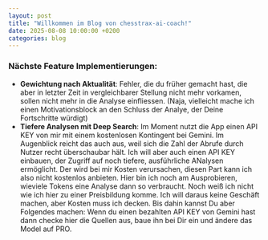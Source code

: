 ```yaml
---
layout: post
title: "Willkommen im Blog von chesstrax-ai-coach!"
date: 2025-08-08 10:00:00 +0200
categories: blog
---
```



### Nächste Feature Implementierungen:

- **Gewichtung nach Aktualität**: Fehler, die du früher gemacht hast, die aber in letzter Zeit in vergleichbarer Stellung nicht mehr vorkamen, sollen nicht mehr in die Analyse einfliessen. (Naja, vielleicht mache ich einen Motivationsblock an den Schluss der Analye, der Deine Fortschritte würdigt)
- **Tiefere Analysen mit Deep Search**: Im Moment nutzt die App einen API KEY von mir mit einem kostenlosen Kontingent bei Gemini. Im Augenblick reicht das auch aus, weil sich die Zahl der Abrufe durch Nutzer recht überschaubar hält. Ich will aber auch einen API KEY einbauen, der Zugriff auf noch tiefere, ausführliche ANalysen ermöglicht. Der wird bei mir Kosten verursachen, diesen Part kann ich also nicht kostenlos anbieten. Hier bin ich noch am Ausprobieren, wieviele Tokens eine Analyse dann so verbraucht. Noch weiß ich nicht wie ich hier zu einer Preisbildung komme. Ich will daraus keine Geschäft machen, aber Kosten muss ich decken.
Bis dahin kannst Du aber Folgendes machen: Wenn du einen bezahlten API KEY von Gemini hast dann checke hier die Quellen aus, baue ihn bei Dir ein und ändere das Model auf PRO.